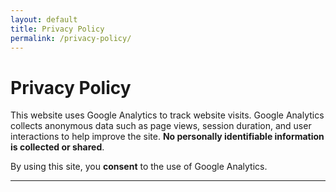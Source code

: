 ```yaml
---
layout: default
title: Privacy Policy
permalink: /privacy-policy/
---
```

# Privacy Policy

This website uses Google Analytics to track website visits. Google Analytics collects anonymous data such as page views, session duration, and user interactions to help improve the site. 
**No personally identifiable information is collected or shared**.

By using this site, you **consent** to the use of Google Analytics.

---